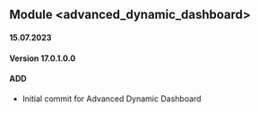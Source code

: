 ## Module <advanced_dynamic_dashboard>

#### 15.07.2023
#### Version 17.0.1.0.0
#### ADD
- Initial commit for Advanced Dynamic Dashboard